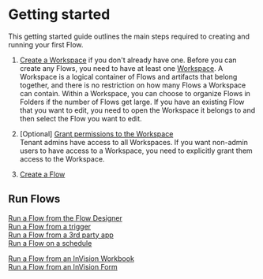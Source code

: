 # Getting started

This getting started guide outlines the main steps required to creating and running your first Flow.

1. [Create a Workspace](./workspaces/create-workspace.md) if you don't already have one.
Before you can create any Flows, you need to have at least one [Workspace](./workspaces.md). A Workspace is a logical container of Flows and artifacts that belong together, and there is no restriction on how many Flows a Workspace can contain. Within a Workspace, you can choose to organize Flows in Folders if the number of Flows get large. If you have an existing Flow that you want to edit, you need to open the Workspace it belongs to and then select the Flow you want to edit.

2. [Optional] [Grant permissions to the Workspace](./workspaces/workspace-access-control.md)  
Tenant admins have access to all Workspaces. If you want non-admin users to have access to a Workspace, you need to explicitly grant them access to the Workspace.

3. [Create a Flow](./flows/create-flow.md)  

## Run Flows


[Run a Flow from the Flow Designer](./flows/running-flows/from-designer.md)  
[Run a Flow from a trigger](./flows/running-flows/from-events-in-external-systems.md)  
[Run a Flow from a 3rd party app](./flows/running-flows/from-third-party-app.md)  
[Run a Flow on a schedule](./flows/running-flows/run-scheduled.md)  

[Run a Flow from an InVision Workbook](../invision/docs/flows/how-to/run-flow-from-workbook.md)  
[Run a Flow from an InVision Form](../invision/docs/flows/how-to/run-flow-from-form-schema.md)